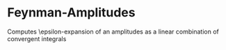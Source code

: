 # Feynman-Amplitudes
Computes \epsilon-expansion of an amplitudes as a linear combination of convergent integrals
